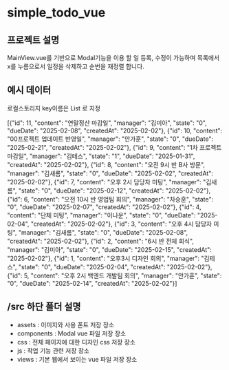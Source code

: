 # simple_todo_vue

## 프로젝트 설명
MainView.vue를 기반으로 Modal기능을 이용 할 일 등록, 수정이 가능하며 목록에서 x를 누름으로서 일정을 삭제하고 순번을 재정렬 합니다.

## 예시 데이터

로컬스토리지 key이름은 List 로 지정

[{"id": 11, "content": "연말정산 마감일", "manager": "김미아", "state": "0", "dueDate": "2025-02-08", "createdAt": "2025-02-02"},
{"id": 10, "content": "00프로젝트 업데이트 반영일", "manager": "안가훈", "state": "0", "dueDate": "2025-02-21", "createdAt": "2025-02-02"},
{"id": 9, "content": "1차 프로젝트 마감일", "manager": "김테스", "state": "1", "dueDate": "2025-01-31", "createdAt": "2025-02-02"},
{"id": 8, "content": "오전 9시 반 B사 방문", "manager": "김새롬", "state": "0", "dueDate": "2025-02-02", "createdAt": "2025-02-02"},
{"id": 7, "content": "오후 2시 담당자 미팅", "manager": "김새롬", "state": "0", "dueDate": "2025-02-12", "createdAt": "2025-02-02"},
{"id": 6, "content": "오전 10시 반 영업팀 회의", "manager": "차승훈", "state": "0", "dueDate": "2025-02-07", "createdAt": "2025-02-02"},
{"id": 4, "content": "단체 미팅", "manager": "이나운", "state": "0", "dueDate": "2025-02-04", "createdAt": "2025-02-02"},
{"id": 3, "content": "오후 4시 담당자 미팅", "manager": "김새롬", "state": "0", "dueDate": "2025-02-08", "createdAt": "2025-02-02"},
{"id": 2, "content": "6시 반 전체 회식", "manager": "김미아", "state": "0", "dueDate": "2025-02-15", "createdAt": "2025-02-02"},
{"id": 1, "content": "오후3시 디자인 회의", "manager": "김테스", "state": "0", "dueDate": "2025-02-04", "createdAt": "2025-02-02"},
{"id": 5, "content": "오후 2시 백엔드 개발팀 회의", "manager": "안가훈", "state": "0", "dueDate": "2025-02-14", "createdAt": "2025-02-02"}]

## /src 하단 폴더 설명
- assets : 이미지와 사용 폰트 저장 장소
- components : Modal vue 파일 저장 장소
- css : 전체 페이지에 대한 디자인 css 저장 장소
- js : 작업 기능 관련 저장 장소
- views : 기본 웹에서 보이는 vue 파일 저장 장소
